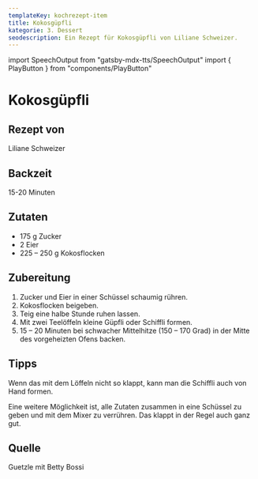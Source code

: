 ```yaml
---
templateKey: kochrezept-item
title: Kokosgüpfli
kategorie: 3. Dessert
seodescription: Ein Rezept für Kokosgüpfli von Liliane Schweizer.
---
```

import SpeechOutput from "gatsby-mdx-tts/SpeechOutput"
import { PlayButton } from "components/PlayButton"

<SpeechOutput id="kochrezept-liliane-schweizer-kokosgüpfli" customPlayButton={PlayButton}>

# Kokosgüpfli

## Rezept von

Liliane Schweizer

## Backzeit

15-20 Minuten

## Zutaten

* 175 g Zucker
* 2 Eier
* 225 – 250 g Kokosflocken

## Zubereitung

1. Zucker und Eier in einer Schüssel schaumig rühren.
1. Kokosflocken beigeben.
1. Teig eine halbe Stunde ruhen lassen.
1. Mit zwei Teelöffeln kleine Güpfli oder Schiffli formen.
1. 15 – 20 Minuten bei schwacher Mittelhitze (150 – 170 Grad) in der Mitte des vorgeheizten Ofens backen.

## Tipps

Wenn das mit dem Löffeln nicht so klappt, kann man die Schiffli auch von Hand formen.

Eine weitere Möglichkeit ist, alle Zutaten zusammen in eine Schüssel zu geben und mit dem Mixer zu verrühren. Das klappt in der Regel auch ganz gut.

## Quelle

Guetzle mit Betty Bossi

</SpeechOutput>